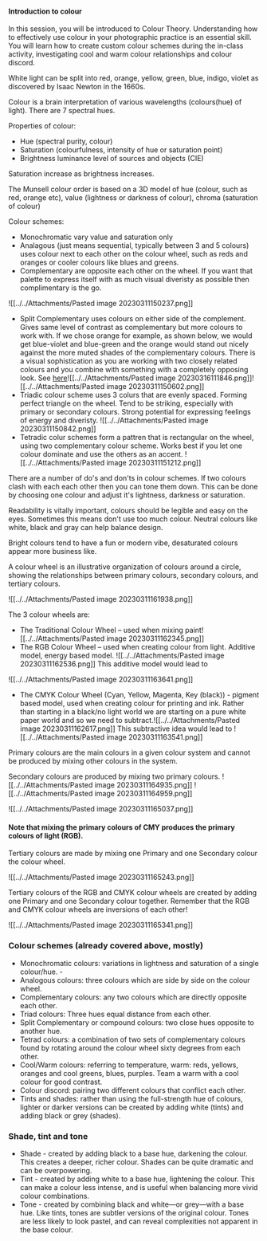 #### Introduction to colour

In this session, you will be introduced to Colour Theory. Understanding how to effectively use colour in your photographic practice is an essential skill. You will learn how to create custom colour schemes during the in-class activity, investigating cool and warm colour relationships and colour discord.

White light can be split into red, orange, yellow, green, blue, indigo, violet as discovered by Isaac Newton in the 1660s.

Colour is a brain interpretation of various wavelengths (colours(hue) of light).
There are 7 spectral hues.

Properties of colour:
 - Hue (spectral purity, colour)
 - Saturation (colourfulness, intensity of hue or saturation point)
 - Brightness luminance level of sources and objects (CIE)

Saturation increase as brightness increases.

The Munsell colour order is based on a 3D model of hue (colour, such as red, orange etc), value (lightness or darkness of colour), chroma (saturation of colour)  

Colour schemes:
- Monochromatic vary value and saturation only
- Analagous (just means sequential, typically between 3 and 5 colours) uses colour next to each other on the colour wheel, such as reds and oranges or cooler colours like blues and greens.
- Complementary are opposite each other on the wheel. If you want that palette to express itself with as much visual diveristy as possible then complimentary is the go.

![[../../Attachments/Pasted image 20230311150237.png]]

- Split Complementary uses colours on either side of the complement. Gives same level of contrast as complementary but more colours to work with. If we chose orange for example, as shown below, we would get blue-violet and blue-green and the orange would stand out nicely against the more muted shades of the complementary colours. There is a visual sophistication as you are working with two closely related colours and you combine with something with a completely opposing look. See [here](https://www.linkedin.com/learning/color-for-design-and-art/finding-palettes-within-the-color-wheel?autoplay=true&u=57684225)![[../../Attachments/Pasted image 20230316111846.png]]![[../../Attachments/Pasted image 20230311150602.png]]
- Triadic colour scheme uses 3 colurs that are evenly spaced. Forming perfect triangle on the wheel. Tend to be striking, especially with primary or secondary colours. Strong potential for expressing feelings of energy and diveristy. ![[../../Attachments/Pasted image 20230311150842.png]]
- Tetradic colur schemes form a pattren that is rectangular on the wheel, using two complementary colour scheme. Works best if you let one colour dominate and use the others as an accent. ![[../../Attachments/Pasted image 20230311151212.png]]

There are a number of do's and don'ts in colour schemes. If two colours clash with each each other then you can tone them down. This can be done by choosing one colour and adjust it's lightness, darkness or saturation.

Readability is vitally important, colours should be legible and easy on the eyes. Sometimes this means don't use too much colour. Neutral colours like white, black and gray can help balance design.

Bright colours tend to have a fun or modern vibe, desaturated colours appear more business like.

A colour wheel is an illustrative organization of colours around a circle, showing the relationships between primary colours, secondary colours, and tertiary colours.

![[../../Attachments/Pasted image 20230311161938.png]]

The 3 colour wheels are:

- The Traditional Colour Wheel – used when mixing paint![[../../Attachments/Pasted image 20230311162345.png]]
- The RGB Colour Wheel – used when creating colour from light. Additive model, energy based model. ![[../../Attachments/Pasted image 20230311162536.png]]
This additive model would lead to

![[../../Attachments/Pasted image 20230311163641.png]]

- The CMYK Colour Wheel (Cyan, Yellow, Magenta, Key (black)) - pigment  based model, used when creating colour for printing and ink. Rather than starting in a black/no light world we are starting on a pure white paper world and so we need to subtract.![[../../Attachments/Pasted image 20230311162617.png]]
This subtractive idea would lead to
![[../../Attachments/Pasted image 20230311163541.png]]


Primary colours are the main colours in a given colour system and cannot be produced by mixing other colours in the system.

Secondary colours are produced by mixing two primary colours. 
![[../../Attachments/Pasted image 20230311164935.png]]
![[../../Attachments/Pasted image 20230311164959.png]]

![[../../Attachments/Pasted image 20230311165037.png]]

#### Note that mixing the primary colours of CMY produces the primary colours of light (RGB).


Tertiary colours are made by mixing one Primary and one Secondary colour the colour wheel.

![[../../Attachments/Pasted image 20230311165243.png]]

Tertiary colours of the RGB and CMYK colour wheels are created by adding one Primary and one Secondary colour together. Remember that the RGB and CMYK colour wheels are inversions of each other!

![[../../Attachments/Pasted image 20230311165341.png]]

### Colour schemes (already covered above, mostly)

- Monochromatic colours: variations in lightness and saturation of a single colour/hue. -
-  Analogous colours: three colours which are side by side on the colour wheel. 
- Complementary colours: any two colours which are directly opposite each other. 
- Triad colours: Three hues equal distance from each other. 
- Split Complementary or compound colours: two close hues opposite to another hue. 
- Tetrad colours: a combination of two sets of complementary colours found by rotating around the colour wheel sixty degrees from each other. 
- Cool/Warm colours: referring to temperature, warm: reds, yellows, oranges and cool greens, blues, purples. Team a warm with a cool colour for good contrast. 
- Colour discord: pairing two different colours that conflict each other. 
- Tints and shades: rather than using the full-strength hue of colours, lighter or darker versions can be created by adding white (tints) and adding black or grey (shades).


### Shade, tint and tone

- Shade - created by adding black to a base hue, darkening the colour. This creates a deeper, richer colour. Shades can be quite dramatic and can be overpowering. 
- Tint - created by adding white to a base hue, lightening the colour. This can make a colour less intense, and is useful when balancing more vivid colour combinations. 
- Tone - created by combining black and white—or grey—with a base hue. Like tints, tones are subtler versions of the original colour. Tones are less likely to look pastel, and can reveal complexities not apparent in the base colour.
